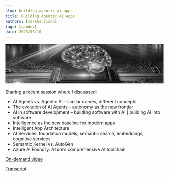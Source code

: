 ```yaml
---
slug: building-agentic-ai-apps
title: Building Agentic AI Apps
authors: [markharrison]
tags: [appdev]
date: 2025/03/10
---
```


![agentic-ai](images/agenticai.png)


Sharing a recent session where I discussed:

- AI Agents vs. Agentic AI – similar names, different concepts
- The evolution of AI Agents – autonomy as the new frontier
- AI in software development – building software with AI | building AI into software
- Intelligence as the new baseline for modern apps
- Intelligent App Architecture
- AI Services: foundation models, semantic search, embeddings, cognitive services
- Semantic Kernel vs. AutoGen
- Azure AI Foundry: Azure’s comprehensive AI toolchain

[On-demand video](https://www.youtube.com/watch?v=teaEdQFT084)

[Transcript](https://markharrison.io/doc-agentic-ai-apps)
